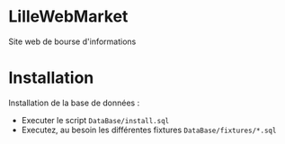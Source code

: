 LilleWebMarket
==============

Site web de bourse d'informations



# Installation

Installation de la base de données :

- Executer le script ```DataBase/install.sql```
- Executez, au besoin les différentes fixtures ```DataBase/fixtures/*.sql```